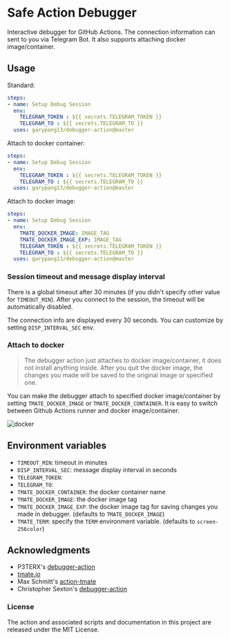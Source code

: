 # Safe Action Debugger

Interactive debugger for GitHub Actions. The connection information can sent to you via Telegram Bot. It also supports attaching docker image/container.

## Usage

Standard:
```yml
steps:
- name: Setup Debug Session
  env:
    TELEGRAM_TOKEN : ${{ secrets.TELEGRAM_TOKEN }}
    TELEGRAM_TO : ${{ secrets.TELEGRAM_TO }}
  uses: garypang13/debugger-action@master
```

Attach to docker container:
```yml
steps:
- name: Setup Debug Session
  env:
    TELEGRAM_TOKEN : ${{ secrets.TELEGRAM_TOKEN }}
    TELEGRAM_TO : ${{ secrets.TELEGRAM_TO }}
  uses: garypang13/debugger-action@master
```

Attach to docker image:
```yml
steps:
- name: Setup Debug Session
  env:
    TMATE_DOCKER_IMAGE: IMAGE_TAG
    TMATE_DOCKER_IMAGE_EXP: IMAGE_TAG
    TELEGRAM_TOKEN : ${{ secrets.TELEGRAM_TOKEN }}
    TELEGRAM_TO : ${{ secrets.TELEGRAM_TO }}
  uses: garypang13/debugger-action@master
```


### Session timeout and message display interval

There is a global timeout after 30 minutes (if you didn't specify other value for `TIMEOUT_MIN`). After you connect to the session, the timeout will be automatically disabled.

The connection info are displayed every 30 seconds. You can customize by setting `DISP_INTERVAL_SEC` env.

### Attach to docker

> The debugger action just attaches to docker image/container, it does not install anything inside. After you quit the docker image, the changes you made will be saved to the original image or specified one.

You can make the debugger attach to specified docker image/container by setting `TMATE_DOCKER_IMAGE` or `TMATE_DOCKER_CONTAINER`. It is easy to switch between Github Actions runner and docker image/container. 

![docker](https://github.com/tete1030/safe-debugger-action/raw/gh-pages/docs/imgs/docker.png)

## Environment variables

- `TIMEOUT_MIN`: timeout in minutes
- `DISP_INTERVAL_SEC`: message display interval in seconds
- `TELEGRAM_TOKEN`: 
- `TELEGRAM_TO`: 
- `TMATE_DOCKER_CONTAINER`: the docker container name
- `TMATE_DOCKER_IMAGE`: the docker image tag
- `TMATE_DOCKER_IMAGE_EXP`: the docker image tag for saving changes you made in debugger. (defaults to `TMATE_DOCKER_IMAGE`)
- `TMATE_TERM`: specify the `TERM` environment variable. (defaults to `screen-256color`)

## Acknowledgments

* P3TERX's [debugger-action](https://github.com/P3TERX/debugger-action)
* [tmate.io](https://tmate.io)
* Max Schmitt's [action-tmate](https://github.com/mxschmitt/action-tmate)
* Christopher Sexton's [debugger-action](https://github.com/csexton/debugger-action)

### License

The action and associated scripts and documentation in this project are released under the MIT License.
